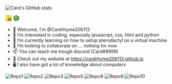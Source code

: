 ![Card's GitHub stats](https://github-readme-stats.vercel.app/api?username=cardrhyme206113&show_icons=true&theme=cobalt)

<code><img height="20" src="https://raw.githubusercontent.com/github/explore/80688e429a7d4ef2fca1e82350fe8e3517d3494d/topics/javascript/javascript.png"></code>
<code><img height="20" src="https://raw.githubusercontent.com/github/explore/80688e429a7d4ef2fca1e82350fe8e3517d3494d/topics/nodejs/nodejs.png"></code>  

- 👋 Welcome, I’m @Cardrhyme206113
- 👀 I’m interested in coding, especially javascript, css, html and python
- 🌱 I’m currently learning on how to setup pterodactyl on a virtual machine
- 💞️ I’m looking to collaborate on ... nothing for now
- 📫 You can reach me trough discord (Card#9999)
- 💎 Check out my website at https://cardrhyme206113.github.io
- 🖥️ I also have got a lot of knowledge about computers

![Repo1](https://github-readme-stats.vercel.app/api/pin/?username=cardrhyme206113&repo=hosting)
![Repo2](https://github-readme-stats.vercel.app/api/pin/?username=cardrhyme206113&repo=Cardrhyme206113.github.io)
![Repo3](https://github-readme-stats.vercel.app/api/pin/?username=cardrhyme206113&repo=music)
![Repo5](https://github-readme-stats.vercel.app/api/pin/?username=cardrhyme206113&repo=Cardrhyme206113)
![Repo8](https://github-readme-stats.vercel.app/api/pin/?username=cardrhyme206113&repo=Ro-Scripts)
![Repo9](https://github-readme-stats.vercel.app/api/pin/?username=cardrhyme206113&repo=CssFiles)
![Repo10](https://github-readme-stats.vercel.app/api/pin/?username=cardrhyme206113&repo=Minecraft-Scripts)
